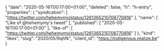 {
  "date": "2020-05-16T00:17:00+01:00",
  "deleted": false,
  "h": "h-entry",
  "properties": {
    "syndication": [
      "https://twitter.com/hehemymy/status/1261365210708770816"
    ],
    "name": [
      "Like of @hehemymy's tweet"
    ],
    "published": [
      "2020-05-16T00:17:00+01:00"
    ],
    "like-of": [
      "https://twitter.com/hehemymy/status/1261365210708770816"
    ]
  },
  "kind": "likes",
  "slug": "2020/05/9qhfk",
  "client_id": "https://indigenous.realize.be"
}
